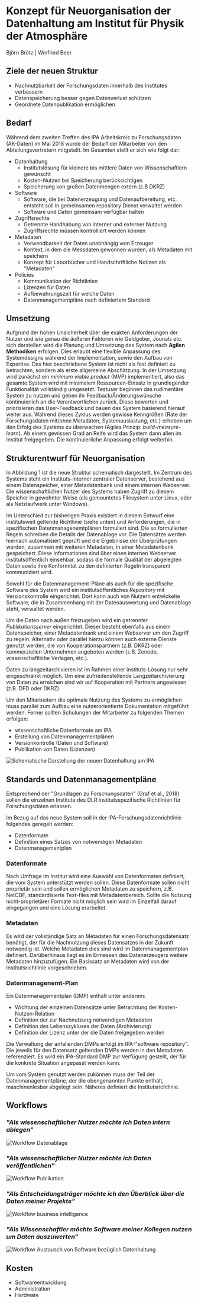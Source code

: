 Konzept für Neuorganisation der Datenhaltung am Institut für Physik der Atmosphäre
===================================================================================

Björn Brötz | Winfried Beer

## Ziele der neuen Struktur

+ Nachnutzbarkeit der Forschungsdaten innerhalb des Institutes verbessern
+ Datenspeicherung besser gegen Datenverlust schützen
+ Geordnete Datenpublikation ermöglichen

## Bedarf

Während dem zweiten Treffen des IPA Arbeitskreis zu Forschungsdaten (AK-Daten) im Mai 2018 wurde der Bedarf der Mitarbeiter von den Abteilungsvertretern mitgeteilt. Im Gesamten stellt er sich wie folgt dar:

+ Datenhaltung
    - Institutslösung für kleinere bis mittlere Daten von Wissenschaftlern gewünscht
    - Kosten-Nutzen bei Speicherung berücksichtigen
    - Speicherung von großen Datenmengen extern (z.B DKRZ)
+ Software
    - Software, die bei Datenerzeugung und Datenaufbereitung, etc. entsteht soll in gemeinsamen repository Dienst verwaltet werden
    - Software und Daten gemeinsam verfügbar halten
+ Zugriffsrechte
    - Getrennte Handhabung von interner und externer Nutzung
    - Zugriffsrechte müssen kontrolliert werden können
+ Metadaten
    - Verwendbarkeit der Daten unabhängig vom Erzeuger
    - Kontext, in dem die Messdaten gewonnen wurden, als Metadaten mit speichern
    - Konzept für Laborbücher und Handschriftliche Notizen als "Metadaten"
+ Policies 
    - Kommunikation der Richtlinien
    - Lizenzen für Daten 
    - Aufbewahrungszeit für welche Daten
    - Datenmanagementpläne nach definiertem Standard

## Umsetzung 

Aufgrund der hohen Unsicherheit über die exakten Anforderungen der Nutzer und wie genau die äußeren Faktoren wie Geldgeber, Jounals etc. sich darstellen wird die Planung und Umsetzung des System nach **Agilen Methodiken** erfolgen. Dies erlaubt eine flexible Anpassung des Systemdesigns während der Implementation, sowie den Aufbau von Expertise. Das hier beschriebene System ist nicht als fest definiert zu betrachten, sondern als erste allgemeine Abschätzung. In der Umsetzung wird zunächst ein *minimum viable product* (MVP) implementiert, also das gesamte System wird mit minimalem Ressourcen-Einsatz in grundlegender Funktionalität vollständig umgesetzt. Testuser beginnen das rudimentäre System zu nutzen und geben ihr Feedback/Änderungswünsche kontinuierlich an die Verantwortlichen zurück. Diese bewerten und priorisieren das User-Feedback und bauen das System basierend hierauf weiter aus. Während dieses Zyklus werden gewisse Kenngrößen (Rate der Forschungsdaten mit/ohne Metadaten, Systemauslastung, etc.) erhoben um den Erfolg des Systems zu überwachen (Agiles Prinzip: *build-measure-learn*). Ab einem gewissen Grad an Reife wird das System dann allen im Institut freigegeben. Die kontinuierliche Anpassung erfolgt weiterhin.  

## Strukturentwurf für Neuorganisation

In Abbildung 1 ist die neue Struktur schematisch dargestellt. Im Zentrum des Systems steht ein Instituts-interner zentraler Datenserver, bestehend aus einem Datenspeicher, einer Metadatenbank und einem internen Webserver. Die wissenschaftlichen Nutzer des Systems haben Zugriff zu diesem Speicher in gewohnter Weise (als gemountetes Filesystem unter Linux, oder als Netzlaufwerk unter Windows). 

Im Unterschied zur bisherigen Praxis existiert in diesem Entwurf eine institutsweit geltende Richtlinie (siehe unten) und Anforderungen, die in spezifischen Datenmanagenemtplänen formuliert sind. Die so formulierten Regeln schreiben die Details der Datenablage vor. Die Datensätze werden hiernach automatisiert geprüft und die Ergebnisse der Überprüfungen werden, zusammen mit weiteren Metadaten, in einer Metadatenbank gespeichert. Diese Informationen sind über einen internen Webserver institutsöffentlich einsehbar, sodass die formale Qualität der abgelegten Daten sowie ihre Konformität zu den definierten Regeln transparent kommuniziert wird.

Sowohl für die Datenmanagement-Pläne als auch für die spezifische Software des System wird ein institutsöffentliches *Repository* mit Versionskontrolle eingerichtet. Dort kann auch von Nutzern entwickelte Software, die in Zusammenhang mit der Datenauswertung und Datenablage steht, verwaltet werden. 

Um die Daten nach außen freizugeben wird ein getrennter *Publikationsserver* eingerichtet. Dieser besteht ebenfalls aus einem Datenspeicher, einer Metadatenbank und einem Webserver um den Zugriff zu regeln. Alternativ oder parallel hierzu können auch externe Dienste genutzt werden, die von Kooperationspartnern (z.B. DKRZ) oder kommerziellen Unternehmen angeboten werden (z.B. Zenodo, wissenschaftliche Verlagen, etc.).

Daten zu langzeitarchivieren ist im Rahmen einer instituts-Lösung nur sehr eingeschränkt möglich. Um eine zufriedenstellende Langzeitarchivierung von Daten zu erreichen sind wir auf Kooperation mit Partnern angewiesen (z.B. DFD oder DKRZ).

 
Um den Mitarbeitern die optimale Nutzung des Systems zu ermöglichen muss parallel zum Aufbau eine nutzerorientierte Dokumentation mitgeführt werden. Ferner sollten Schulungen der Mitarbeiter zu folgenden Themen erfolgen:

+ wissenschaftliche Datenformate am IPA
+ Erstellung von Datenmanagementplänen
+ Versionkontrolle (Daten und Software)
+ Publikation von Daten (Lizenzen)

![Schematische Darstellung der neuen Datenhaltung am IPA](fig/IPA_Datenhaltung.png)

## Standards und Datenmanagementpläne

Entsprechend der "Grundlagen zu Forschungsdaten" (Graf et al., 2018) sollen die einzelnen Institute des DLR institutsspezifische Richtlinien für Forschungsdaten erlassen.

Im Bezug auf das neue System soll in der IPA-Forschungsdatenrichtlinie folgendes geregelt werden:

+ Datenformate
+ Definition eines Satzes von notwendigen Metadaten
+ Datenmanagementplan

### Datenformate

Nach Umfrage im Institut wird eine Auswahl von Datenformaten definiert, die vom System unterstützt werden sollen. Diese Datenformate sollen nicht proprietär sein und sollen ermöglichen Metadaten zu speichern, z.B. NetCDF, standardisierte Text-files mit Metadatenbereich. Sollte die Nutzung nicht-proprietärer Formate nicht möglich sein wird im Einzelfall darauf eingegangen und eine Lösung erarbeitet.    

### Metadaten

Es wird der vollständige Satz an Metadaten für einen Forschungsdatensatz benötigt, der für die Nachnutzung dieses Datensatzes in der Zukunft notwendig ist. Welche Metadaten dies sind wird im Datenmanagementplan definiert. Darüberhinaus liegt es im Ermessen des Datenerzeugers weitere Metadaten hinzuzufügen. Ein Basissatz an Metadaten wird von der Institutsrichtlinie vorgeschrieben.

### Datenmanagenemt-Plan

Ein Datenmanagementplan (DMP) enthält unter anderem:

+ Wichtung der einzelnen Datensätze unter Betrachtung der Kosten-Nutzen-Relation
+ Definition der zur Nachnutzung notwendigen Metadaten
+ Definition des Lebenszykluses der Daten (Archivierung)
+ Definition der Lizenz unter der die Daten freigegeben werden
  
Die Verwaltung der anfallenden DMPs erfolgt im IPA-"software repository". Die jeweils für den Datensatz geltenden DMPs werden in den Metadaten referenziert. Es wird ein IPA-Standard DMP zur Verfügung gestellt, der für die konkrete Situation angepasst werden kann.

Um vom System genutzt werden zukönnen muss der Teil der Datenmanagementpläne, der die obengenannten Punkte enthält, maschinenlesbar abgelegt sein. Näheres definiert die Institutsrichtlinie.

## Workflows

### *"Als wissenschaftlicher Nutzer möchte ich Daten intern ablegen"*

![Workflow Datenablage](fig/Workflow_IPA_store.png)

### *"Als wissenschaftlicher Nutzer möchte ich Daten veröffentlichen"*
![Workflow Publikation](fig/Workflow_IPA_publish.png)

### *"Als Entscheidungsträger möchte ich den Überblick über die Daten meiner Projekte"*
![Workflow *business intelligence*](fig/Workflow_IPA_bi.png)

### *"Als Wissenschaftler möchte Software meiner Kollegen nutzen um Daten auszuwerten"*
![Workflow Austausch von Software bezüglich Datenhaltung](fig/Workflow_IPA_develop.png)

## Kosten

+ Softwareentwicklung
+ Administration
+ Hardware
